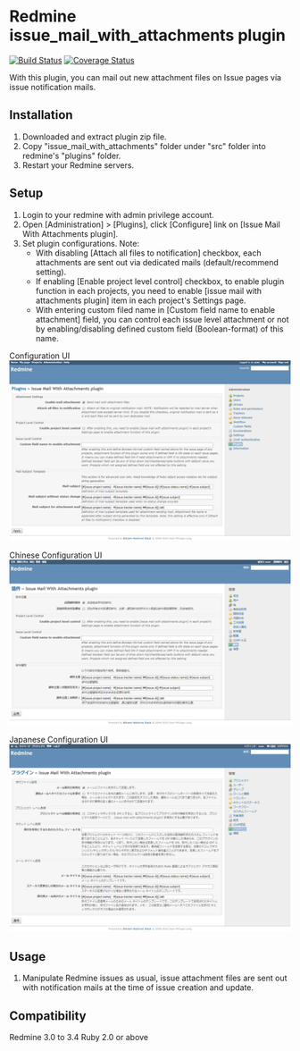# Redmine issue_mail_with_attachments plugin
[![Build Status](https://travis-ci.org/team888/redmine-issue_mail_with_attachments-plugin.svg?branch=refactoring-testing)](https://travis-ci.org/team888/redmine-issue_mail_with_attachments-plugin)
[![Coverage Status](https://coveralls.io/repos/github/team888/redmine-issue_mail_with_attachments-plugin/badge.svg?branch=refactoring-testing)](https://coveralls.io/github/team888/redmine-issue_mail_with_attachments-plugin?branch=refactoring-testing)

With this plugin, you can mail out new attachment files on Issue pages via issue notification mails.

## Installation
1. Downloaded and extract plugin zip file.
2. Copy "issue_mail_with_attachments" folder under "src" folder into redmine's "plugins" folder.
3. Restart your Redmine servers.

## Setup
1. Login to your redmine with admin privilege account.
2. Open \[Administration] > [Plugins], click [Configure] link on [Issue Mail With Attachments plugin].
3. Set plugin configurations. Note:
   - With disabling [Attach all files to notification] checkbox, each attachments are sent out via dedicated mails (default/recommend setting).
   - If enabling [Enable project level control] checkbox, to enable plugin function in each projects, you need to enable [issue mail with attachments plugin] item in each project's Settings page.
   - With entering custom filed name in [Custom field name to enable attachment] field, you can control each issue level attachment or not by enabling/disabling defined custom field (Boolean-format) of this name.

Configuration UI
![UI image](ui.png "UI image")

Chinese Configuration UI
![Chinese UI image](ui-zh.png "Chinese UI image")

Japanese Configuration UI
![Japanese UI image](ui-ja.png "Japanese UI image")

## Usage
1. Manipulate Redmine issues as usual, issue attachment files are sent out with notification mails at the time of issue creation and update.

## Compatibility
Redmine 3.0 to 3.4
Ruby 2.0 or above